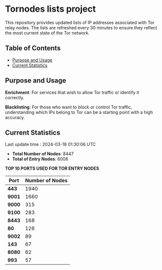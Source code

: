 # Tornodes lists project

This repository provides updated lists of IP addresses associated with Tor relay nodes. The lists are refreshed every 30 minutes to ensure they reflect the most current state of the Tor network.

## Table of Contents

- [Purpose and Usage](#purpose-and-usage)
- [Current Statistics](#current-statistics)


## Purpose and Usage

**Enrichment**: For services that wish to allow Tor traffic or identify it correctly.

**Blacklisting**: For those who want to block or control Tor traffic, understanding which IPs belong to Tor can be a starting point with a high accuracy.

## Current Statistics

Last update time : 2024-03-18 01:30:06 UTC

- **Total Number of Nodes**: 8447
- **Total of Entry Nodes**: 6008

**TOP 10 PORTS USED FOR TOR ENTRY NODES**

| **Port** | **Number of Nodes** |
|------|-----------------|
| **443**   | 1940  |
| **9001**   | 1660  |
| **9000**   | 315  |
| **9100**   | 283  |
| **8443**   | 168  |
| **80**   | 126  |
| **9002**   | 89  |
| **143**   | 67  |
| **8080**   | 62  |
| **993**   | 57  |

